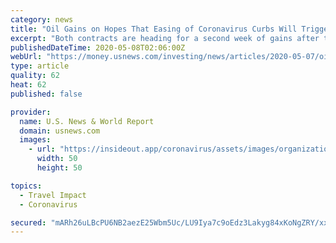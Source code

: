 ```yaml
---
category: news
title: "Oil Gains on Hopes That Easing of Coronavirus Curbs Will Trigger Demand Boost"
excerpt: "Both contracts are heading for a second week of gains after the depths plumbed in April, when U.S. oil crashed below zero. But crude is still being pumped into storage tanks on la"
publishedDateTime: 2020-05-08T02:06:00Z
webUrl: "https://money.usnews.com/investing/news/articles/2020-05-07/oil-gains-on-hopes-that-easing-of-coronavirus-curbs-will-trigger-demand-boost"
type: article
quality: 62
heat: 62
published: false

provider:
  name: U.S. News & World Report
  domain: usnews.com
  images:
    - url: "https://insideout.app/coronavirus/assets/images/organizations/usnews.com-50x50.jpg"
      width: 50
      height: 50

topics:
  - Travel Impact
  - Coronavirus

secured: "mARh26uLBcPU6NB2aezE25Wbm5Uc/LU9Iya7c9oEdz3Lakyg84xKoNgZRY/xxQ412Bd7/SgO5tZZL0OrZHY3JWfi3lUOUy2TDATwcAF8L4LI72dAvUuT+jEZQjLfujoXnKby1ti0lWgyAbv+dkjhaBxOvpqUvrDWo/zOyEzZaWYbf1nybMgpXIzgykoi4CG9vPd72I86cKBOX556tiHKPdUNITOcHsgPP72ZwnNILWFB42M7eF8YIGkhJAknuvKTF9vYF4giWWQwbGokxHx1+E7b7+UzztW3ZPunjNVup01clxlutTc8BPjfqKuu/6FsTyZBCtdL55dmiGfxEytCPKlUO78qJj3D1e7LUPEMKptp1oMn0HWvf5mCAOg2Om8LsJTnb+fUA8Wc/MzRZmeTePcPstvH7Pc/N7lolRCnaaRSPIBz/aaZ5F80/GV8C9bpr/lRjAjktVcMTXNMrY/lS6CKse2Hg9oPoQD5DO8n60c=;PEcS6+els+Imv3ebB4ydUw=="
---
```


